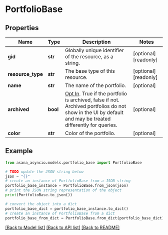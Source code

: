 # PortfolioBase


## Properties

Name | Type | Description | Notes
------------ | ------------- | ------------- | -------------
**gid** | **str** | Globally unique identifier of the resource, as a string. | [optional] [readonly] 
**resource_type** | **str** | The base type of this resource. | [optional] [readonly] 
**name** | **str** | The name of the portfolio. | [optional] 
**archived** | **bool** | [Opt In](/docs/inputoutput-options). True if the portfolio is archived, false if not. Archived portfolios do not show in the UI by default and may be treated differently for queries. | [optional] 
**color** | **str** | Color of the portfolio. | [optional] 

## Example

```python
from asana_asyncio.models.portfolio_base import PortfolioBase

# TODO update the JSON string below
json = "{}"
# create an instance of PortfolioBase from a JSON string
portfolio_base_instance = PortfolioBase.from_json(json)
# print the JSON string representation of the object
print(PortfolioBase.to_json())

# convert the object into a dict
portfolio_base_dict = portfolio_base_instance.to_dict()
# create an instance of PortfolioBase from a dict
portfolio_base_from_dict = PortfolioBase.from_dict(portfolio_base_dict)
```
[[Back to Model list]](../README.md#documentation-for-models) [[Back to API list]](../README.md#documentation-for-api-endpoints) [[Back to README]](../README.md)


